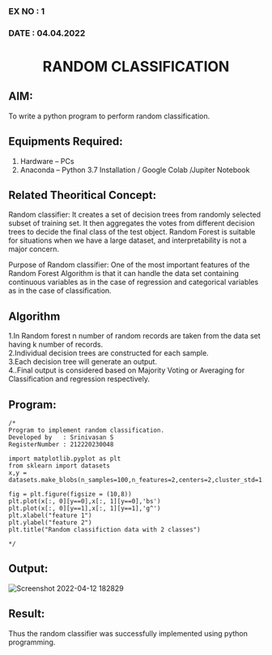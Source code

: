 ### EX NO : 1
### DATE : 04.04.2022 

# <p align="center"> RANDOM CLASSIFICATION </p>
## AIM:
To write a python program to perform random classification.

## Equipments Required:
1. Hardware – PCs
2. Anaconda – Python 3.7 Installation / Google Colab /Jupiter Notebook

## Related Theoritical Concept:

Random classifier:
It creates a set of decision trees from randomly selected subset of training set. It then aggregates the votes from different decision trees to decide the final class of the test object. Random Forest is suitable for situations when we have a large dataset, and interpretability is not a major concern.

Purpose of Random classifier:
One of the most important features of the Random Forest Algorithm is that it can handle the data set containing continuous variables as in the case of regression and categorical variables as in the case of classification.

## Algorithm
1.In Random forest n number of random records are taken from the data set having k number of records. \
2.Individual decision trees are constructed for each sample. \
3.Each decision tree will generate an output. \
4..Final output is considered based on Majority Voting or Averaging for Classification and regression respectively. 

## Program:
```
/*
Program to implement random classification.
Developed by   : Srinivasan S
RegisterNumber : 212220230048

import matplotlib.pyplot as plt
from sklearn import datasets 
x,y = datasets.make_blobs(n_samples=100,n_features=2,centers=2,cluster_std=1.05,random_state=2)

fig = plt.figure(figsize = (10,8)) 
plt.plot(x[:, 0][y==0],x[:, 1][y==0],'bs') 
plt.plot(x[:, 0][y==1],x[:, 1][y==1],'g^') 
plt.xlabel("feature 1") 
plt.ylabel("feature 2") 
plt.title("Random classifiction data with 2 classes")

*/
```

## Output:
![Screenshot 2022-04-12 182829](https://user-images.githubusercontent.com/103049243/162968408-ca68a2ea-11ae-49b4-95b2-53e8d553c01b.png)


## Result:
Thus the random classifier was successfully implemented using python programming.


